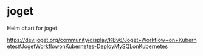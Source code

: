 # joget
Helm chart for joget

https://dev.joget.org/community/display/KBv6/Joget+Workflow+on+Kubernetes#JogetWorkflowonKubernetes-DeployMySQLonKubernetes

